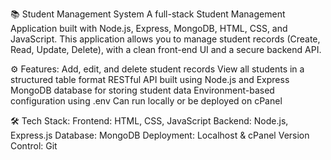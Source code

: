 📚 Student Management System
A full-stack Student Management Application built with Node.js, Express, MongoDB, HTML, CSS, and JavaScript.
This application allows you to manage student records (Create, Read, Update, Delete), with a clean front-end UI and a secure backend API.

⚙️ Features:
Add, edit, and delete student records
View all students in a structured table format
RESTful API built using Node.js and Express
MongoDB database for storing student data
Environment-based configuration using .env
Can run locally or be deployed on cPanel

🛠 Tech Stack:
Frontend: HTML, CSS, JavaScript
Backend: Node.js, Express.js
Database: MongoDB
Deployment: Localhost & cPanel
Version Control: Git




